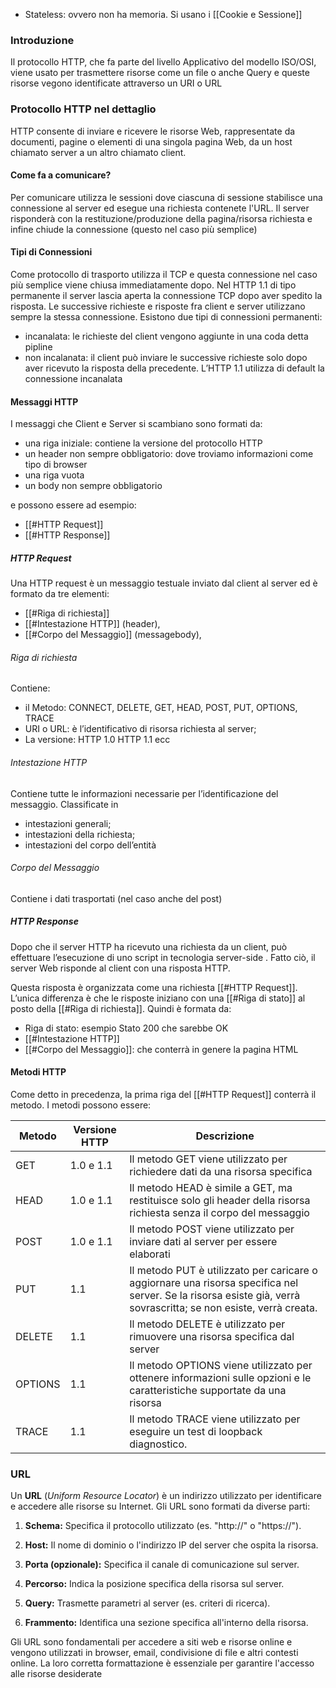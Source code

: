 - Stateless: ovvero non ha memoria. Si usano i [[Cookie e Sessione]]
### Introduzione
Il protocollo HTTP, che fa parte del livello Applicativo del modello ISO/OSI, viene usato per trasmettere risorse come un file o anche Query e queste risorse vegono identificate attraverso un URI o URL
### Protocollo HTTP nel dettaglio
HTTP consente di inviare e ricevere le risorse Web, rappresentate da documenti, pagine o elementi di una singola pagina Web, da un host chiamato server a un altro chiamato client.
#### Come fa a comunicare?
Per comunicare utilizza le sessioni dove ciascuna di sessione stabilisce una connessione al server ed esegue una richiesta contenete l'URL. Il server risponderà con la restituzione/produzione della pagina/risorsa richiesta e infine chiude la connessione (questo nel caso più semplice)
#### Tipi di Connessioni
Come protocollo di trasporto utilizza il TCP e questa connessione nel caso più semplice viene chiusa immediatamente dopo.
Nel HTTP 1.1 di tipo permanente il server lascia aperta la connessione TCP dopo aver spedito la risposta. Le successive richieste e risposte fra client e server utilizzano sempre la stessa connessione. 
Esistono due tipi di connessioni permanenti:
- incanalata: le richieste del client vengono aggiunte in una coda detta pipline
- non incalanata: il client può inviare le successive richieste solo dopo aver ricevuto la risposta della precedente.
L’HTTP 1.1 utilizza di default la connessione incanalata

#### Messaggi HTTP
I messaggi che Client e Server si scambiano sono formati da:
- una riga iniziale: contiene la versione del protocollo HTTP
- un header non sempre obbligatorio: dove troviamo informazioni come tipo di browser
- una riga vuota
- un body non sempre obbligatorio

e possono essere ad esempio:
- [[#HTTP Request]]
- [[#HTTP Response]]

##### HTTP Request
Una HTTP request è un messaggio testuale inviato dal client al server ed è formato da tre elementi:
- [[#Riga di richiesta]]
- [[#Intestazione HTTP]] (header),
- [[#Corpo del Messaggio]] (messagebody),

###### Riga di richiesta
Contiene:
- il Metodo: CONNECT, DELETE, GET, HEAD, POST, PUT, OPTIONS, TRACE
- URI o URL: è l’identificativo di risorsa richiesta al server;
- La versione: HTTP 1.0 HTTP 1.1 ecc

###### Intestazione HTTP
Contiene tutte le informazioni necessarie per l’identificazione del messaggio. Classificate in
- intestazioni generali; 
- intestazioni della richiesta;
- intestazioni del corpo dell’entità

###### Corpo del Messaggio
Contiene i dati trasportati (nel caso anche del post)

##### HTTP Response
Dopo che il server HTTP ha ricevuto una richiesta da un client, può effettuare l’esecuzione di uno script in tecnologia server-side . Fatto ciò, il server Web risponde al client con una risposta HTTP.

Questa risposta è organizzata come una richiesta [[#HTTP Request]]. L’unica differenza è che le risposte iniziano con una [[#Riga di stato]] al posto della [[#Riga di richiesta]]. Quindi è formata da:
- Riga di stato: esempio Stato 200 che sarebbe OK
- [[#Intestazione HTTP]]
- [[#Corpo del Messaggio]]: che conterrà in genere la pagina HTML
#### Metodi HTTP
Come detto in precedenza, la prima riga del [[#HTTP Request]] conterrà il metodo. I metodi possono essere: 

| Metodo  | Versione HTTP | Descrizione                                                                                                                                                       |
| ------- | ------------- | ----------------------------------------------------------------------------------------------------------------------------------------------------------------- |
| GET     | 1.0 e 1.1     | Il metodo GET viene utilizzato per richiedere dati da una risorsa specifica                                                                                       |
| HEAD    | 1.0 e 1.1     | Il metodo HEAD è simile a GET, ma restituisce solo gli header della risorsa richiesta senza il corpo del messaggio                                                |
| POST    | 1.0 e 1.1     | Il metodo POST viene utilizzato per inviare dati al server per essere elaborati                                                                                   |
| PUT     | 1.1           | Il metodo PUT è utilizzato per caricare o aggiornare una risorsa specifica nel server. Se la risorsa esiste già, verrà sovrascritta; se non esiste, verrà creata. |
| DELETE  | 1.1           | Il metodo DELETE è utilizzato per rimuovere una risorsa specifica dal server                                                                                      |
| OPTIONS | 1.1           | Il metodo OPTIONS viene utilizzato per ottenere informazioni sulle opzioni e le caratteristiche supportate da una risorsa                                         |
| TRACE   | 1.1           | Il metodo TRACE viene utilizzato per eseguire un test di loopback diagnostico.                                                                                                                                                                  |

###  URL
Un **URL** (*Uniform Resource Locator*) è un indirizzo utilizzato per identificare e accedere alle risorse su Internet. Gli URL sono formati da diverse parti:

1. **Schema:** Specifica il protocollo utilizzato (es. "http://" o "https://").

2. **Host:** Il nome di dominio o l'indirizzo IP del server che ospita la risorsa.

3. **Porta (opzionale):** Specifica il canale di comunicazione sul server.

4. **Percorso:** Indica la posizione specifica della risorsa sul server.

5. **Query:** Trasmette parametri al server (es. criteri di ricerca).

6. **Frammento:** Identifica una sezione specifica all'interno della risorsa.

Gli URL sono fondamentali per accedere a siti web e risorse online e vengono utilizzati in browser, email, condivisione di file e altri contesti online. La loro corretta formattazione è essenziale per garantire l'accesso alle risorse desiderate
